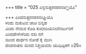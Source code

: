 +++
title = "025 ಎನ್ದನುತ್ತರನರಸನಙ್ಘ್ರಿಯೊ"

+++
ಎಂದನುತ್ತರನರಸನಂಘ್ರಿಯೊ  
ಳಂದು ಮಕುಟವ ಚಾಚಿ ಬಿನ್ನಹ  
ವಿಂದು ನೇಮವ ಕೊಡಿ ಕುಮಾರಿಯನೀವೆನರ್ಜುನಗೆ  
ಎಂದಡೇಳೇಳೆಂದು ನಸು ನಗೆ  
ಯಿಂದ ಪಾರ್ಥನ ನೋಡೆ ಕೈ ಮುಗಿ  
ದೆಂದನಾತನು ಮನದ ನಿಶ್ಚಯವನು ಯುಧಿಷ್ಠಿರಗೆ      ॥25॥
